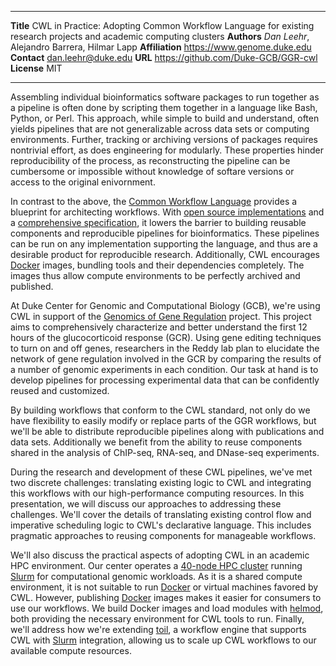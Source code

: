 --------------   -------------------------------------------
**Title**        CWL in Practice: Adopting Common Workflow Language for
                 existing research projects and academic computing 
                 clusters
**Authors**       _Dan Leehr_, Alejandro Barrera, Hilmar Lapp
**Affiliation**  https://www.genome.duke.edu
**Contact**      dan.leehr@duke.edu
**URL**          https://github.com/Duke-GCB/GGR-cwl
**License**      MIT
--------------   -------------------------------------------

Assembling individual bioinformatics software packages to run together as a pipeline is often done by  scripting them together in a language like Bash, Python, or Perl. This approach, while simple to build and understand, often yields pipelines that are not generalizable across data sets or computing environments. Further, tracking or archiving versions of packages requires nontrivial effort, as does engineering for modularly. These properties hinder reproducibility of the process, as reconstructing the pipeline can be cumbersome or impossible without knowledge of softare versions or access to the original enivornment.

In contrast to the above, the [Common Workflow Language][1] provides a blueprint for architecting workflows. With [open source implementations][2] and a [comprehensive specification][3], it lowers the barrier to building reusable components and reproducible pipelines for bioinformatics. These pipelines can be run on any implementation supporting the language, and thus are a desirable product for reproducible research. Additionally, CWL encourages [Docker][5] images, bundling tools and their dependencies completely. The images thus allow compute environments to be perfectly archived and published.

At Duke Center for Genomic and Computational Biology (GCB), we're using CWL in support of the [Genomics of Gene Regulation][4] project. This project aims to comprehensively characterize and better understand the first 12 hours of the glucocorticoid response (GCR). Using gene editing techniques to turn on and off genes, researchers in the Reddy lab plan to elucidate the network of gene regulation involved in the GCR by comparing the results of a number of genomic experiments in each condition. Our task at hand is to develop pipelines for processing experimental data that can be confidently reused and customized. 

By building workflows that conform to the CWL standard, not only do we have flexibility to easily modify or replace parts of the GGR workflows, but we'll be able to distribute reproducible pipelines along with publications and data sets. Additionally we benefit from the ability to reuse components shared in the analysis of ChIP-seq, RNA-seq, and DNase-seq experiments.

During the research and development of these CWL pipelines, we've met two discrete challenges: translating existing logic to CWL and integrating this workflows with our high-performance computing resources. In this presentation, we will discuss our approaches to addressing these challenges. We'll cover the details of translating existing control flow and imperative scheduling logic to CWL's declarative language. This includes pragmatic approaches to reusing components for manageable workflows.

We'll also discuss the practical aspects of adopting CWL in an academic HPC environment. Our center operates a [40-node HPC cluster](https://www.genome.duke.edu/cores-and-services/computational-solutions/compute-environments-genomics) running [Slurm][6] for computational genomic workloads. As it is a shared compute environment, it is not suitable to run [Docker][5] or virtual machines favored by CWL. However, publishing [Docker][5] images makes it easier for consumers to use our workflows. We build Docker images and load modules with [helmod][7], both providing the necessary environment for CWL tools to run. Finally, we'll address how we're extending [toil][8], a workflow engine that supports CWL with [Slurm][6] integration, allowing us to scale up CWL workflows to our available compute resources.

[1]: http://www.commonwl.org
[2]: http://www.commonwl.org/#Implementations
[3]: http://www.commonwl.org/draft-3/
[4]: http://reddylab.org/projects/
[5]: http://docker.com
[6]: http://slurm.schedmd.com
[7]: http://rc.fas.harvard.edu/helmod/
[8]: http://toil.readthedocs.org/en/releases-3.1.x/essentials.html
